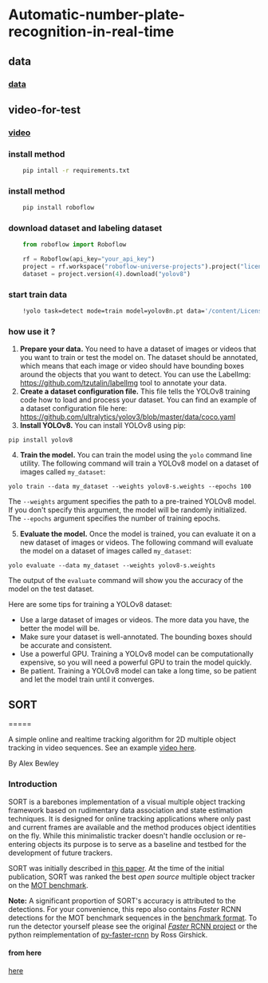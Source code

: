 # Automatic-number-plate-recognition-in-real-time

## data
### [data](https://www.youtube.com/redirect?event=video_description&redir_token=QUFFLUhqbTE0Sm5ZY0hsWHJULUIzZ3d6TGNuQlphdFJyZ3xBQ3Jtc0tsMWlnR3hEVG1MX0ZiX3F0UXF1Nlp0Mm96N3hqV0ZlNlpFd1g1ZTZuVHVUNUU2aGxtQnVSaFU4eG5XQmVWalBXeWJ4cnpJbTI2YzhyeURoTEpMZUpvejBpV2hibklfek9fU3FmcE90Q0tUd2M3Q0Nhdw&q=https%3A%2F%2Funiverse.roboflow.com%2Froboflow-universe-projects%2Flicense-plate-recognition-rxg4e%2Fdataset%2F4&v=SAm5bYjeu_k)

## video-for-test
### [video](https://drive.google.com/file/d/1YmHTElM6rh5uBpvaoUYpYTHK2odJkoM6/view)


### install method
```bash
    pip intall -r requirements.txt 
```
### install method
```bash
    pip install roboflow
```

### download dataset and labeling dataset
```python
    from roboflow import Roboflow

    rf = Roboflow(api_key="your_api_key")
    project = rf.workspace("roboflow-universe-projects").project("license-plate-recognition-rxg4e")
    dataset = project.version(4).download("yolov8")
```
### start train data 
```bash
    !yolo task=detect mode=train model=yolov8n.pt data='/content/License-Plate-Recognition/data.yaml' epochs=25 imgsz=640
```

### how use it ?
1. **Prepare your data.** You need to have a dataset of images or videos that you want to train or test the model on. The dataset should be annotated, which means that each image or video should have bounding boxes around the objects that you want to detect. You can use the LabelImg: https://github.com/tzutalin/labelImg tool to annotate your data.
2. **Create a dataset configuration file.** This file tells the YOLOv8 training code how to load and process your dataset. You can find an example of a dataset configuration file here: https://github.com/ultralytics/yolov3/blob/master/data/coco.yaml
3. **Install YOLOv8.** You can install YOLOv8 using pip:

```
pip install yolov8
```

4. **Train the model.** You can train the model using the `yolo` command line utility. The following command will train a YOLOv8 model on a dataset of images called `my_dataset`:

```
yolo train --data my_dataset --weights yolov8-s.weights --epochs 100
```

The `--weights` argument specifies the path to a pre-trained YOLOv8 model. If you don't specify this argument, the model will be randomly initialized. The `--epochs` argument specifies the number of training epochs.

5. **Evaluate the model.** Once the model is trained, you can evaluate it on a new dataset of images or videos. The following command will evaluate the model on a dataset of images called `my_dataset`:

```
yolo evaluate --data my_dataset --weights yolov8-s.weights
```

The output of the `evaluate` command will show you the accuracy of the model on the test dataset.

Here are some tips for training a YOLOv8 dataset:

* Use a large dataset of images or videos. The more data you have, the better the model will be.
* Make sure your dataset is well-annotated. The bounding boxes should be accurate and consistent.
* Use a powerful GPU. Training a YOLOv8 model can be computationally expensive, so you will need a powerful GPU to train the model quickly.
* Be patient. Training a YOLOv8 model can take a long time, so be patient and let the model train until it converges.


## SORT
=====

A simple online and realtime tracking algorithm for 2D multiple object tracking in video sequences.
See an example [video here](https://alex.bewley.ai/misc/SORT-MOT17-06-FRCNN.webm).

By Alex Bewley  

### Introduction

SORT is a barebones implementation of a visual multiple object tracking framework based on rudimentary data association and state estimation techniques. It is designed for online tracking applications where only past and current frames are available and the method produces object identities on the fly. While this minimalistic tracker doesn't handle occlusion or re-entering objects its purpose is to serve as a baseline and testbed for the development of future trackers.

SORT was initially described in [this paper](http://arxiv.org/abs/1602.00763). At the time of the initial publication, SORT was ranked the best *open source* multiple object tracker on the [MOT benchmark](https://motchallenge.net/results/2D_MOT_2015/).

**Note:** A significant proportion of SORT's accuracy is attributed to the detections.
For your convenience, this repo also contains *Faster* RCNN detections for the MOT benchmark sequences in the [benchmark format](https://motchallenge.net/instructions/). To run the detector yourself please see the original [*Faster* RCNN project](https://github.com/ShaoqingRen/faster_rcnn) or the python reimplementation of [py-faster-rcnn](https://github.com/rbgirshick/py-faster-rcnn) by Ross Girshick.

#### from here
[here](https://github.com/abewley/sort.git)